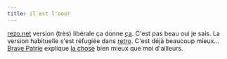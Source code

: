 ```yaml
---
title: il est l'ooor
---
```


[rezo.net](http://rezo.net) version (très) libérale ça donne
[ça](./pics/rezo.net.png). C'est pas beau oui je sais. La version habituelle
s'est réfugiée dans [retro](http://rezo.net/retro). C'est déjà beaucoup
mieux...  
[Brave Patrie](http://bravepatrie.com/) explique [la
chose](http://bravepatrie.com/article.php3?id_article=128) bien mieux que moi
d'ailleurs.

